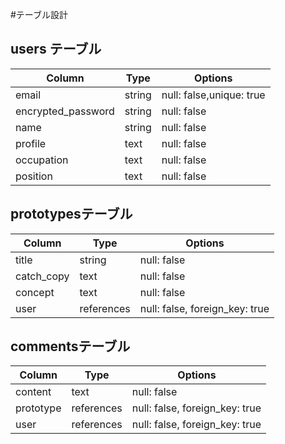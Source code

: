 #テーブル設計

## users テーブル

| Column             | Type   | Options                  |
| ------------------ | ------ | -------------------------|
| email              | string | null: false,unique: true |
| encrypted_password | string | null: false              |
| name               | string | null: false              |
| profile            | text   | null: false              |
| occupation         | text   | null: false              |
| position           | text   | null: false              |

## prototypesテーブル

| Column     | Type       | Options                        |
| ---------- | ---------- | -------------------------------|
| title      | string     | null: false                    |
| catch_copy | text       | null: false                    |
| concept    | text       | null: false                    |
| user       | references | null: false, foreign_key: true |

## commentsテーブル

| Column     | Type       | Options                        |
| ---------- | ---------- | -------------------------------|
| content    | text       | null: false                    |
| prototype  | references | null: false, foreign_key: true |
| user       | references | null: false, foreign_key: true |
